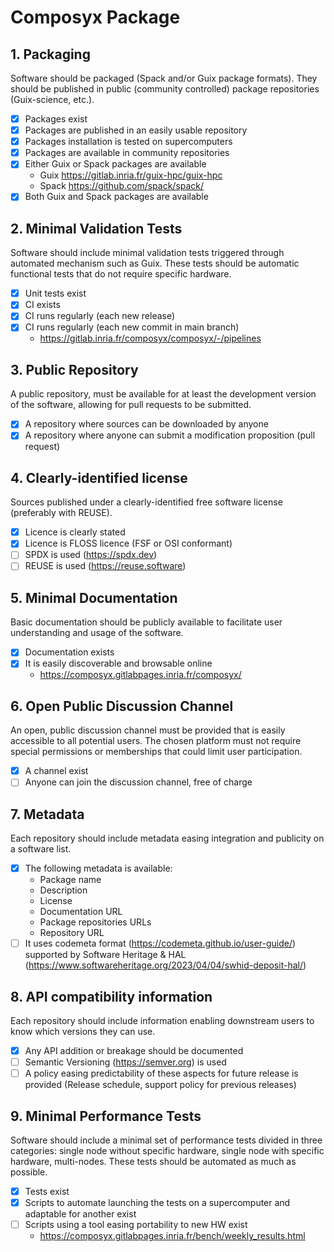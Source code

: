 # Composyx Package

## 1. Packaging

Software should be packaged (Spack and/or Guix package formats). They should be published in  public (community controlled) package repositories (Guix-science, etc.).
- [x] Packages exist
- [x] Packages are published in an easily usable repository
- [x] Packages installation is tested on supercomputers
- [x] Packages are available in community repositories
- [x] Either Guix or Spack packages are available
  - Guix https://gitlab.inria.fr/guix-hpc/guix-hpc
  - Spack https://github.com/spack/spack/
- [x] Both Guix and Spack packages are available

## 2. Minimal Validation Tests

Software should include minimal validation tests triggered through automated mechanism such as Guix. These tests should be automatic functional tests that do not require specific hardware.
- [x] Unit tests exist
- [x] CI exists
- [x] CI runs regularly (each new release)
- [x] CI runs regularly (each new commit in main branch)
  - https://gitlab.inria.fr/composyx/composyx/-/pipelines

## 3. Public Repository

A public repository, must be available for at least the development version of the software, allowing for pull requests to be submitted.
- [x] A repository where sources can be downloaded by anyone
- [x] A repository where anyone can submit a modification proposition (pull request)

## 4. Clearly-identified license

Sources published under a clearly-identified free software license (preferably with REUSE).
- [x] Licence is clearly stated
- [x] Licence is FLOSS licence (FSF or OSI conformant)
- [ ] SPDX is used (https://spdx.dev)
- [ ] REUSE is used (https://reuse.software)

## 5. Minimal Documentation

Basic documentation should be publicly available to facilitate user understanding and usage of the software.
- [x] Documentation exists
- [x] It is easily discoverable and browsable online
  - https://composyx.gitlabpages.inria.fr/composyx/

## 6. Open Public Discussion Channel

An open, public discussion channel must be provided that is easily accessible to all potential users. The chosen platform must not require special permissions or memberships that could limit user participation.
- [x] A channel exist
- [ ] Anyone can join the discussion channel, free of charge

## 7. Metadata

Each repository should include metadata easing integration and publicity on a software list.
- [x] The following metadata is available:
	* Package name
	* Description
	* License
	* Documentation URL
	* Package repositories URLs
	* Repository URL
- [ ] It uses codemeta format (https://codemeta.github.io/user-guide/) supported by Software Heritage & HAL (https://www.softwareheritage.org/2023/04/04/swhid-deposit-hal/)

## 8. API compatibility information

Each repository should include information enabling downstream users to know which versions they can use.
- [x] Any API addition or breakage should be documented
- [ ] Semantic Versioning (https://semver.org) is used
- [ ] A policy easing predictability of these aspects for future release is provided (Release schedule, support policy for previous releases)

## 9. Minimal Performance Tests

Software should include a minimal set of performance tests divided in three categories: single node without specific hardware, single node with specific hardware, multi-nodes. These tests should be automated as much as possible.
- [x] Tests exist
- [x] Scripts to automate launching the tests on a supercomputer and adaptable for another exist
- [ ] Scripts using a tool easing portability to new HW exist
  - https://composyx.gitlabpages.inria.fr/bench/weekly_results.html
